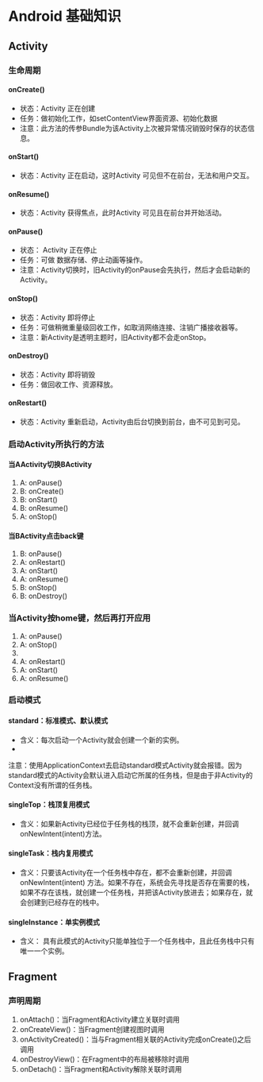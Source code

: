# Android 基础知识

## Activity

### 生命周期

#### onCreate()

* 状态：Activity 正在创建
* 任务：做初始化工作，如setContentView界面资源、初始化数据
* 注意：此方法的传参Bundle为该Activity上次被异常情况销毁时保存的状态信息。

#### onStart()

* 状态：Activity 正在启动，这时Activity 可见但不在前台，无法和用户交互。

#### onResume()

* 状态：Activity 获得焦点，此时Activity 可见且在前台并开始活动。

#### onPause()

* 状态： Activity 正在停止
* 任务：可做 数据存储、停止动画等操作。
* 注意：Activity切换时，旧Activity的onPause会先执行，然后才会启动新的Activity。

#### onStop()

* 状态：Activity 即将停止
* 任务：可做稍微重量级回收工作，如取消网络连接、注销广播接收器等。
* 注意：新Activity是透明主题时，旧Activity都不会走onStop。

#### onDestroy()

* 状态：Activity 即将销毁
* 任务：做回收工作、资源释放。

#### onRestart()

* 状态：Activity 重新启动，Activity由后台切换到前台，由不可见到可见。

### 启动Activity所执行的方法

#### 当AActivity切换BActivity

1. A: onPause()
2. B: onCreate()
3. B: onStart()
4. B: onResume()
5. A: onStop()

#### 当BActivity点击back键

1. B: onPause()
2. A: onRestart()
3. A: onStart()
4. A: onResume()
5. B: onStop()
6. B: onDestroy()

### 当Activity按home键，然后再打开应用

1. A: onPause()
2. A: onStop()
3. 
4. A: onRestart()
5. A: onStart()
6. A: onResume()

### 启动模式

#### standard：标准模式、默认模式

* 含义：每次启动一个Activity就会创建一个新的实例。
*

注意：使用ApplicationContext去启动standard模式Activity就会报错。因为standard模式的Activity会默认进入启动它所属的任务栈，但是由于非Activity的Context没有所谓的任务栈。

#### singleTop：栈顶复用模式

* 含义：如果新Activity已经位于任务栈的栈顶，就不会重新创建，并回调onNewIntent(intent)方法。

#### singleTask：栈内复用模式

* 含义：只要该Activity在一个任务栈中存在，都不会重新创建，并回调onNewIntent(intent)
  方法。如果不存在，系统会先寻找是否存在需要的栈，如果不存在该栈，就创建一个任务栈，并把该Activity放进去；如果存在，就会创建到已经存在的栈中。

#### singleInstance：单实例模式

* 含义： 具有此模式的Activity只能单独位于一个任务栈中，且此任务栈中只有唯一一个实例。

## Fragment

### 声明周期

1. onAttach()：当Fragment和Activity建立关联时调用
2. onCreateView()：当Fragment创建视图时调用
3. onActivityCreated()：当与Fragment相关联的Activity完成onCreate()之后调用
4. onDestroyView()：在Fragment中的布局被移除时调用
5. onDetach()：当Fragment和Activity解除关联时调用
